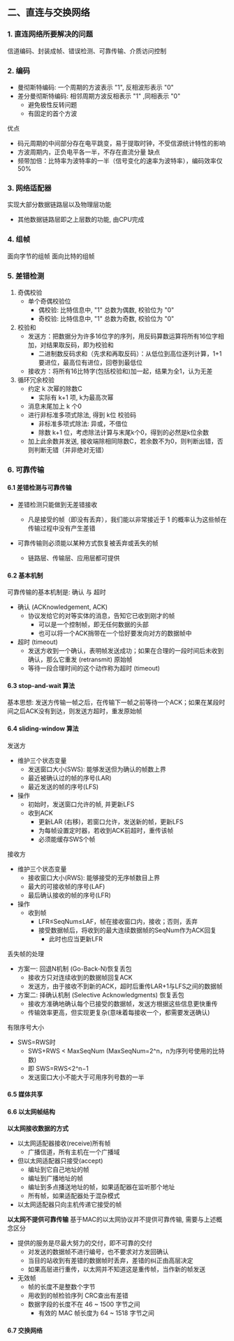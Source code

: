 ## 二、直连与交换网络

### 1. 直连网络所要解决的问题

信道编码、封装成帧、错误检测、可靠传输、介质访问控制

### 2. 编码

- 曼彻斯特编码: 一个周期的方波表示 "1", 反相波形表示 "0"
- 差分曼彻斯特编码: 相邻周期方波反相表示 "1" ,同相表示 "0"
   - 避免极性反转问题
   - 有固定的首个方波 

优点
   - 码元周期的中间部分存在电平跳变，易于提取时钟，不受信源统计特性的影响
   - 方波周期内，正负电平各一半，不存在直流分量
缺点
   - 频带加倍：比特率为波特率的一半（信号变化的速率为波特率），编码效率仅50%

### 3. 网络适配器

实现大部分数据链路层以及物理层功能
   - 其他数据链路层即之上层数的功能, 由CPU完成

### 4. 组帧

面向字节的组帧
面向比特的组帧


### 5. 差错检测

1. 奇偶校验
   - 单个奇偶校验位
      - 偶校验: 比特信息中, "1" 总数为偶数, 校验位为 "0"
      - 奇校验: 比特信息中, "1" 总数为奇数, 校验位为 "0"
2. 校验和
   - 发送方：把数据分为许多16位字的序列，用反码算数运算将所有16位字相加，对结果取反码，即为校验和
      - 二进制数反码求和（先求和再取反码）：从低位到高位逐列计算，1+1要进位，最高位有进位，回卷到最低位
   - 接收方：将所有16比特字(包括校验和)加一起，结果为全1，认为无差 
3. 循环冗余校验
   - 约定 k 次幂的除数C
     - 实际有 k+1 项, k为最高次幂
   - 消息末尾加上 k 个0
   - 进行非标准多项式除法, 得到 k位 校验码
     - 非标准多项式除法: 异或，不借位 
     - 除数 k+1 位，考虑除法计算与末尾k个0，得到的必然是k位余数   
   - 加上此余数并发送, 接收端除相同除数C，若余数不为0，则判断出错，否则判断无错（并非绝对无错） 

### 6. 可靠传输

#### 6.1 差错检测与可靠传输

- 差错检测只能做到无差错接收
   - 凡是接受的帧（即没有丢弃），我们能以非常接近于 1 的概率认为这些帧在传输过程中没有产生差错

- 可靠传输则必须能以某种方式恢复被丢弃或丢失的帧
   - 链路层、传输层、应用层都可提供

#### 6.2 基本机制

可靠传输的基本机制是: 确认 与 超时
- 确认 (ACKnowledgement, ACK)
  - 协议发给它的对等实体的消息，告知它已收到刚才的帧
    - 可以是一个控制帧，即无任何数据的头部
    - 也可以将一个ACK捎带在一个恰好要发向对方的数据帧中
- 超时 (timeout)
  - 发送方收到一个确认，表明帧发送成功；如果在合理的一段时间后未收到确认，那么它重发 (retransmit) 原始帧
  - 等待一段合理时间的这个动作称为超时 (timeout)


#### 6.3 stop-and-wait 算法

基本思想: 发送方传输一帧之后，在传输下一帧之前等待一个ACK；如果在某段时间之后ACK没有到达，则发送方超时，重发原始帧

#### 6.4 sliding-window 算法

发送方
- 维护三个状态变量
  - 发送窗口大小(SWS): 能够发送但为确认的帧数上界
  - 最近被确认过的帧的序号(LAR)
  - 最近发送的帧的序号(LFS)
- 操作
  - 初始时，发送窗口允许的帧, 并更新LFS
  - 收到ACK
    - 更新LAR (右移)，若窗口允许，发送新的帧，更新LFS
    - 为每帧设置定时器，若收到ACK前超时，重传该帧
    - 必须能缓存SWS个帧
 
接收方
- 维护三个状态变量
  - 接收窗口大小(RWS): 能够接受的无序帧数目上界
  - 最大的可接收帧的序号(LAF)
  - 最后确认接收的帧的序号(LFR)
- 操作
  - 收到帧
    - LFR≤SeqNum≤LAF，帧在接收窗口内，接收；否则，丢弃
    - 接受数据帧后，将收到的最大连续数据帧的SeqNum作为ACK回复
      - 此时也应当更新LFR

丢失帧的处理
- 方案一: 回退N机制 (Go-Back-N)恢复丢包
  - 接收方只对连续收到的数据帧回复ACK
  - 发送方，由于接收不到新的ACK，超时后重传LAR+1与LFS之间的数据帧
- 方案二: 择确认机制 (Selective Acknowledgments) 恢复丢包 
  - 接收方准确地确认每个已接受的数据帧，发送方根据这些信息更快重传 
  - 传输效率更高，但实现更复杂(意味着每接收一个，都需要发送确认)

有限序号大小
- SWS=RWS时
  - SWS+RWS < MaxSeqNum  (MaxSeqNum=2^n，n为序列号使用的比特数)
  - 即 SWS=RWS<2^n−1
  - 发送窗口大小不能大于可用序列号数的一半


#### 6.5 媒体共享

#### 6.6 以太网帧结构

**以太网接收数据的方式**
- 以太网适配器接收(receive)所有帧
  - 广播信道，所有主机在一个广播域
- 但以太网适配器只接受(accept)
  - 编址到它自己地址的帧
  - 编址到广播地址的帧
  - 编址到多点播送地址的帧，如果适配器在监听那个地址
  - 所有帧，如果适配器处于混杂模式
- 以太网适配器只向主机传递它接受的帧

**以太网不提供可靠传输**
基于MAC的以太网协议并不提供可靠传输, 需要与上述概念区分

- 提供的服务是尽最大努力的交付，即不可靠的交付
  - 对发送的数据帧不进行编号，也不要求对方发回确认
  - 当目的站收到有差错的数据帧时丢弃，差错的纠正由高层决定
  - 如果高层进行重传，以太网并不知道这是重传帧，当作新的帧发送
- 无效帧
  - 帧的长度不是整数个字节
  - 用收到的帧检验序列 CRC查出有差错
  - 数据字段的长度不在 46 ~ 1500 字节之间
    - 有效的 MAC 帧长度为 64 ~ 1518 字节之间


#### 6.7 交换网络






